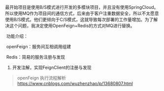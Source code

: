 ​	最开始项目是使用B/S模式进行开发的多模块项目，并且没有使用SpringCloud。所以使用MQ作为项目间的通信方式，后来由于客户注重数据安全，所以不太愿意使用B/S模式。他们更倾向于C/S模式，这就导致每次部署的工作量增加。为了解决这个问题，我决定使用OpenFeign+Redis的方式对MQ进行替换。

​	功能介绍：

​		openFeign：服务间互相调用组建

​		Redis：简易的服务注册与发现



1. 开发注解，实现FeignClient的注册与发现





> openFeign 执行流程解析 https://www.cnblogs.com/wuzhenzhao/p/13680807.html

